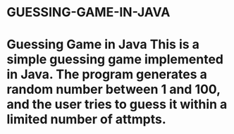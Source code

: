 # GUESSING-GAME-IN-JAVA
# Guessing Game in Java  This is a simple guessing game implemented in Java. The program generates a random number between 1 and 100, and the user tries to guess it within a limited number of attmpts.
